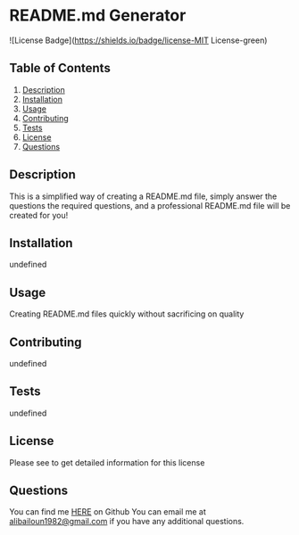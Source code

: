 # README.md Generator
![License Badge](https://shields.io/badge/license-MIT License-green)
## Table of Contents
1. [Description](#description)
2. [Installation](#installation)
3. [Usage](#usage)
4. [Contributing](#contributing)
5. [Tests](#tests)
6. [License](#license)
7. [Questions](#questions)

## Description
This is a simplified way of creating a README.md file, simply answer the questions the required questions, and a professional README.md file will be created for you!
## Installation
undefined
## Usage
Creating README.md files quickly without sacrificing on quality
## Contributing
undefined
## Tests
undefined
## License
Please see  to get detailed information for this license

## Questions
You can find me [HERE](https://github.com/AliBailoun) on Github
You can email me at alibailoun1982@gmail.com if you have any additional questions.
